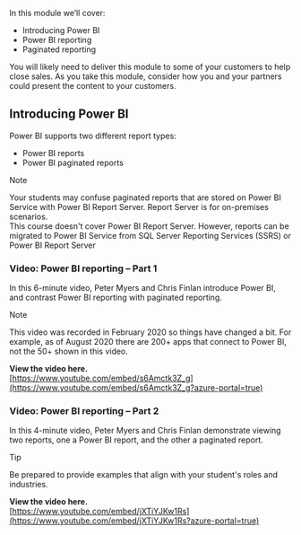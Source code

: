 In this module we’ll cover:
- Introducing Power BI
- Power BI reporting
- Paginated reporting


You will likely need to deliver this module to some of your customers to help close sales. As you take this module, consider how you and your partners could present the content to your customers. 

## Introducing Power BI
Power BI supports two different report types:
- Power BI reports
- Power BI paginated reports

> [!NOTE]
> Your students may confuse paginated reports that are stored on Power BI Service with Power BI Report Server. Report Server is for on-premises scenarios.  
> This course doesn't cover Power BI Report Server. However, reports can be migrated to Power BI Service from SQL Server Reporting Services (SSRS) or Power BI Report Server

### Video: Power BI reporting – Part 1

In this 6-minute video, Peter Myers and Chris Finlan introduce Power BI, and contrast Power BI reporting with paginated reporting.

> [!NOTE]
> This video was recorded in February 2020 so things have changed a bit. For example, as of August 2020 there are 200+ apps that connect to Power BI, not the 50+ shown in this video.

**View the video here.**  
[https://www.youtube.com/embed/s6Amctk3Z_g](https://www.youtube.com/embed/s6Amctk3Z_g?azure-portal=true) 

### Video: Power BI reporting – Part 2

In this 4-minute video, Peter Myers and Chris Finlan demonstrate viewing two reports, one a Power BI report, and the other a paginated report.

> [!TIP]
> Be prepared to provide examples that align with your student's roles and industries.

**View the video here.**  
[https://www.youtube.com/embed/jXTiYJKw1Rs](https://www.youtube.com/embed/jXTiYJKw1Rs?azure-portal=true) 